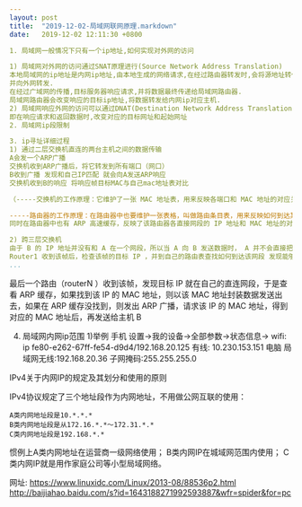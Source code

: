 ```yaml
---
layout: post
title:  "2019-12-02-局域网联网原理.markdown"
date:   2019-12-02 12:11:30 +0800

1. 局域网一般情况下只有一个ip地址,如何实现对外网的访问

1) 局域网对外网的访问通过SNAT原理进行(Source Network Address Translation)
本地局域网的ip地址是内网ip地址,由本地生成的网络请求,在经过路由器转发时,会将源地址转化为局域网的独立ip地址
并向外网转发.
在经过广域网的传播,目标服务器响应请求,并将数据最终传递给局域网路由器.
局域网路由器会改变响应的目标ip地址,将数据转发给内网ip对应主机.
2) 局域网响应外网的访问可以通过DNAT(Destination Network Address Translation)
即在响应请求和返回数据时,改变对应的目标网址和起始网址
2. 局域网ip段限制

3. ip寻址详细过程
1) 通过二层交换机直连的两台主机之间的数据传输
A会发一个ARP广播
交换机收到ARP广播后，将它转发到所有端口（网口）
B收到广播 发现和自己IP匹配 就会向A发送ARP响应
交换机收到B的响应 将响应帧目标MAC与自己mac地址表对比

（-----交换机的工作原理：它维护了一张 MAC 地址表，用来反映各端口和 MAC 地址的对应关系，以便做好数据转发工作

-----路由器的工作原理：在路由器中也要维护一张表格，叫做路由条目表，用来反映如何到达某个 IP 地址网段，
同时在路由器中也有 ARP 高速缓存，反映了该路由器各直接网段的 IP 地址和 MAC 地址的对应关系 ）

2) 跨三层交换机
由于 B 的 IP 地址并没有和 A 在一个网段，所以当 A 向 B 发送数据时， A 并不会直接把数据给 B ，而是交给自己的网关，所以 A 首先会 ARP 广播请求 网关 的 MAC 地址 A 得到网关的 MAC 地址后，以它为数据帧的目标 MAC 地址进行封装数据，并发送出去
Router1 收到该帧后，检查该帧的目标 IP ，并到自己的路由表查找如何到达该网段 发现能够到，并且下一跳地址是 routerB 的 s0 端口，于是将数据重新封装，将源地址改为 s0 端口 MAC 地址，目标 MAC 地址改为 router2 的 s0 端口 MAC 址址，并发送给 router2
...
```

最后一个路由（routerN ）收到该帧，发现目标 IP 就在自己的直连网段，于是查看 ARP 缓存，如果找到该 IP 的 MAC 地址，则以该 MAC 地址封装数据发送出去，如果在 ARP 缓存没找到，则发出 ARP 广播，请求该 IP 的 MAC 地址，得到对应的 MAC 地址后，再发送给主机 B

4. 局域网内网ip范围
1)举例
手机
设置->我的设备->全部参数->状态信息->
wifi: ip fe80-e262-67ff-fe54-d9d4/192.168.20.125
有线: 10.230.153.151
电脑
局域网无线:192.168.20.36 子网掩码:255.255.255.0

IPv4关于内网IP的规定及其划分和使用的原则

IPv4协议规定了三个地址段作为内网地址，不用做公网互联的使用：

    A类内网地址段是10.*.*.*
    B类内网地址段是从172.16.*.*～172.31.*.*
    C类内网地址段是192.168.*.*

惯例上A类内网地址在运营商一级网络使用；
B类内网IP在城域网范围内使用；
C类内网IP就是用作家庭公司等小型局域网络。

网址:
 https://www.linuxidc.com/Linux/2013-08/88536p2.html
 http://baijiahao.baidu.com/s?id=1643188271992593887&wfr=spider&for=pc

 
    